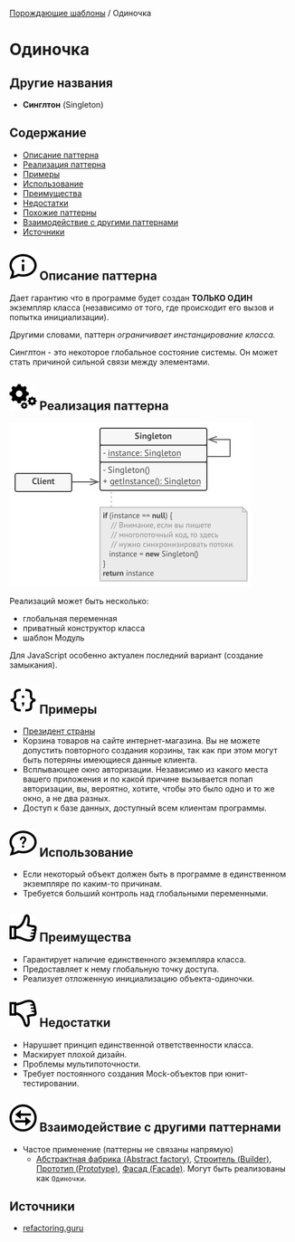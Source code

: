 [Порождающие шаблоны](../#readme) / Одиночка

# Одиночка

## Другие названия

* **Синглтон** (Singleton)

## Содержание

* [Описание паттерна](#-описание-паттерна)
* [Реализация паттерна](#-реализация-паттерна)
* [Примеры](#-примеры)
* [Использование](#-использование)
* [Преимущества](#-преимущества)
* [Недостатки](#-недостатки)
* [Похожие паттерны](#-похожие-паттерны)
* [Взаимодействие с другими паттернами](#-взаимодействие-с-другими-паттернами)
* [Источники](#источники)

## ![](../../ui/info.svg) Описание паттерна

Дает гарантию что в программе будет создан **ТОЛЬКО ОДИН** экземпляр класса (независимо от того, где происходит его вызов и попытка инициализации).

Другими словами, паттерн _ограничивает инстанцирование класса._

Синглтон - это некоторое глобальное состояние системы. Он может стать причиной сильной связи между элементами.

## ![](../../ui/gear.svg) Реализация паттерна

![Схема паттерна Одиночка](./scheme/scheme.png)

Реализаций может быть несколько:

* глобальная переменная
* приватный конструктор класса
* шаблон Модуль

Для JavaScript особенно актуален последний вариант (создание замыкания).

## ![](../../ui/code.svg) Примеры

* [Президент страны](./president#readme)
* Корзина товаров на сайте интернет-магазина. Вы не можете допустить повторного создания корзины, так как при этом могут быть потеряны имеющиеся данные клиента.
* Всплывающее окно авторизации. Независимо из какого места вашего приложения и по какой причине вызывается попап авторизации, вы, вероятно, хотите, чтобы это было одно и то же окно, а не два разных.
* Доступ к базе данных, доступный всем клиентам программы.

## ![](../../ui/question.svg) Использование

* Если некоторый объект должен быть в программе в единственном экземпляре по каким-то причинам.
* Требуется больший контроль над глобальными переменными.

## ![](../../ui/good.svg) Преимущества

* Гарантирует наличие единственного экземпляра класса.
* Предоставляет к нему глобальную точку доступа.
* Реализует отложенную инициализацию объекта-одиночки.

## ![](../../ui/bad.svg) Недостатки

* Нарушает принцип единственной ответственности класса.
* Маскирует плохой дизайн.
* Проблемы мультипоточности.
* Требует постоянного создания Mock-объектов при юнит-тестировании.

## ![](../../ui/interaction.svg) Взаимодействие с другими паттернами

* Частое применение (паттерны не связаны напрямую)
  * [Абстрактная фабрика (Abstract factory)](../abstractFactory#readme), [Строитель (Builder)](../builder#readme), [Прототип (Prototype)](../prototype#readme), [Фасад (Facade)](../../structural/facade#readme). Могут быть реализованы как `Одиночки`.

## Источники

* [refactoring.guru](https://refactoring.guru/ru/design-patterns/singleton)
